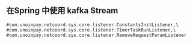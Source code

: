 



## 在Spring 中使用 kafka Stream



```#com.unoinpay.netcoord.sys.core.listener.ConstantsInitListener,\
#com.unoinpay.netcoord.sys.core.listener.ConstantsInitListener,\
#com.unoinpay.netcoord.sys.core.listener.TimerTaskRunListener,\
#com.unoinpay.netcoord.sys.core.listener.RemoveRequestParamListener
```